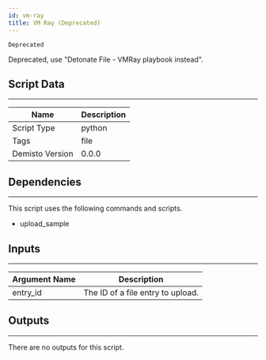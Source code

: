 ```yaml
---
id: vm-ray
title: VM Ray (Deprecated)
---
```


`Deprecated`

Deprecated, use "Detonate File - VMRay playbook instead".

## Script Data
---

| **Name** | **Description** |
| --- | --- |
| Script Type | python |
| Tags | file |
| Demisto Version | 0.0.0 |

## Dependencies
---
This script uses the following commands and scripts.
* upload_sample

## Inputs
---

| **Argument Name** | **Description** |
| --- | --- |
| entry_id | The ID of a file entry to upload. |

## Outputs
---
There are no outputs for this script.
